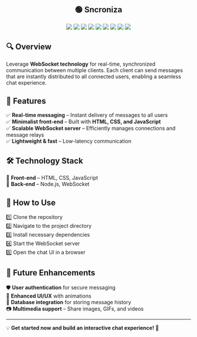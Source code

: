 <h2 align="center">🟢 Sncroniza</h2>

<p align="center">
  <img src="https://img.shields.io/badge/Node.js-339933?style=for-the-badge&logo=nodedotjs&logoColor=white" />
  <img src="https://img.shields.io/badge/Express.js-000000?style=for-the-badge&logo=express&logoColor=white" />
  <img src="https://img.shields.io/badge/WebSocket-000000?style=for-the-badge&logo=websocket&logoColor=white" />
  <img src="https://img.shields.io/badge/Localtunnel-FF69B4?style=for-the-badge" />
  <img src="https://img.shields.io/badge/HTML5-E34F26?style=for-the-badge&logo=html5&logoColor=white" />
  <img src="https://img.shields.io/badge/CSS3-1572B6?style=for-the-badge&logo=css3&logoColor=white" />
  <img src="https://img.shields.io/badge/JavaScript-F7DF1E?style=for-the-badge&logo=javascript&logoColor=black" />
  <img src="https://img.shields.io/badge/Docker-2496ED?style=for-the-badge&logo=docker&logoColor=white" />
  <img src="https://img.shields.io/badge/Docker%20Compose-0db7f2?style=for-the-badge&logo=docker&logoColor=white" />
</p>

## 🔍 Overview
Leverage **WebSocket technology** for real-time, synchronized communication between multiple clients. Each client can send messages that are instantly distributed to all connected users, enabling a seamless chat experience.

## 🚀 Features
✅ **Real-time messaging** – Instant delivery of messages to all users  
✅ **Minimalist front-end** – Built with **HTML, CSS, and JavaScript**  
✅ **Scalable WebSocket server** – Efficiently manages connections and message relays  
✅ **Lightweight & fast** – Low-latency communication

## 🛠 Technology Stack
📌 **Front-end** – HTML, CSS, JavaScript  
📌 **Back-end** – Node.js, WebSocket  

## 📌 How to Use
1️⃣ Clone the repository  
2️⃣ Navigate to the project directory  
3️⃣ Install necessary dependencies  
4️⃣ Start the WebSocket server  
5️⃣ Open the chat UI in a browser  

## 🔮 Future Enhancements
🛡️ **User authentication** for secure messaging  
🎨 **Enhanced UI/UX** with animations  
💾 **Database integration** for storing message history  
📷 **Multimedia support** – Share images, GIFs, and videos  

---

💡 **Get started now and build an interactive chat experience!** 🚀


